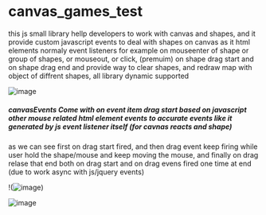 # canvas_games_test
this js small library hellp developers to work with canvas and shapes, and it provide custom javascript events to deal with shapes on canvas as it html elements normaly event listeners
for example on mouseenter of shape or group of shapes, or mouseout, or click, (premuim) on shape drag start and on shape drag end and provide way to clear shapes, and redraw map with object of diffrent shapes, all library dynamic supported

![image](https://user-images.githubusercontent.com/55125302/196030163-36915509-1532-4733-bb89-beb98d917dd5.png)


##### canvasEvents Come with on event item drag start based on javascript other mouse related html element events to accurate events like it generated by js event listener itself (for cavnas reacts and shape)

as we can see first on drag start fired, and then drag event keep firing while user hold the shape/mouse and keep moving the mouse, and finally on drag relase that end both on drag start and on drag evens fired one time at end (due to work async with js/jquery events)

!(![image](https://user-images.githubusercontent.com/55125302/196037672-6b3f405a-5f2f-4378-9c72-8553cc14d34d.png))

![image](https://user-images.githubusercontent.com/55125302/196045211-4e89ab33-30ab-4280-a632-a3b880fcd52e.png)



